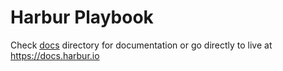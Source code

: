 # Harbur Playbook

Check [docs] directory for documentation or go directly to live at https://docs.harbur.io

[docs]: /docs









